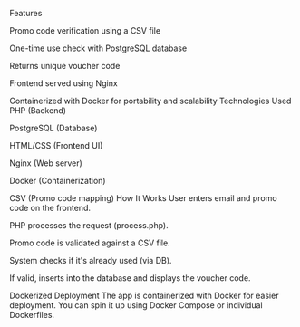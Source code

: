 Features

Promo code verification using a CSV file

One-time use check with PostgreSQL database

Returns unique voucher code

Frontend served using Nginx

Containerized with Docker for portability and scalability
Technologies Used
PHP (Backend)

PostgreSQL (Database)

HTML/CSS (Frontend UI)

Nginx (Web server)

Docker (Containerization)

CSV (Promo code mapping)
How It Works
User enters email and promo code on the frontend.

PHP processes the request (process.php).

Promo code is validated against a CSV file.

System checks if it's already used (via DB).

If valid, inserts into the database and displays the voucher code.

Dockerized Deployment
The app is containerized with Docker for easier deployment. You can spin it up using Docker Compose or individual Dockerfiles.
